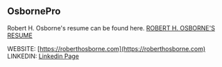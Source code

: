 ## OsbornePro

Robert H. Osborne's resume can be found here. [ROBERT H. OSBORNE'S RESUME](http://www.osbornepro.com/)

WEBSITE: [https://roberthosborne.com](https://roberthosborne.com)
LINKEDIN: [Linkedin Page](https://www.linkedin.com/in/roberthosborne/ )
